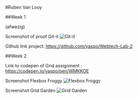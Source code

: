 #Ruben Van Looy

##Week 1

(afwezig)

Screenshot of proof Git-it
![Git-it](https://i.imgur.com/WOZxi4G.png)

Github link project: https://github.com/yaspo/Webtech-Lab-2

##Week 2

Link to codepen of Grid assignment : https://codepen.io/yaspo/pen/WMKKOE

Screenshot Flexbox Froggy
![Flexbox Froggy](https://i.imgur.com/l1ukQ5S.png)

Screenshot Grid Garden
![Grid Garden](https://i.imgur.com/l1ukQ5S.png)